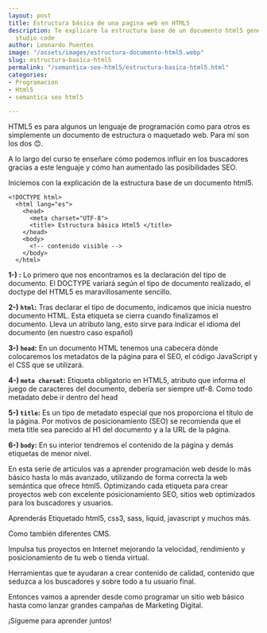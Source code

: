 ```yaml
---
layout: post
title: Estructura básica de una pagina web en HTML5
description: Te explicare la estructura base de un documento html5 generado por visual
  studio code
author: Leonardo Puentes
image: "/assets/images/estructura-documento-html5.webp"
slug: estructura-basica-html5
permalink: "/semantica-seo-html5/estructura-basica-html5.html"
categories:
- Programacion
- Html5
- semantica seo html5

---
```

HTML5 es para algunos un lenguaje de programación como para otros es simplemente un documento de estructura o maquetado web. Para mí son los dos 😊.

A lo largo del curso te enseñare cómo podemos influir en los buscadores gracias a este lenguaje y cómo han aumentado las posibilidades SEO.

Iniciemos con la explicación de la estructura base de un documento html5.

~~~markup
<!DOCTYPE html>
  <html lang="es">
    <head>
      <meta charset="UTF-8">
      <title> Estructura básica Html5 </title>
    </head>
    <body>
      <!-- contenido visible -->
    </body>
  </html>
~~~

**1-) <code><!DOCTYPE html></code>:** Lo primero que nos encontramos es la declaración del tipo de documento. El DOCTYPE variará según el tipo de documento realizado, el doctype del HTML5 es maravillosamente sencillo.

**2-) <code>html</code>:** Tras declarar el tipo de documento, indicamos que inicia nuestro documento HTML. Esta etiqueta se cierra cuando finalizamos el documento. Lleva un atributo lang, esto sirve para indicar el idioma del documento (en nuestro caso español)

**3-) <code>head</code>:** En un documento HTML tenemos una cabecera dónde colocaremos los metadatos de la página para el SEO, el código JavaScript y el CSS que se utilizará.

**4-) <code>meta charset</code>:** Etiqueta obligatorio en HTML5, atributo que informa el juego de caracteres del documento, debería ser siempre utf-8. Como todo metadato debe ir dentro del head

**5-) <code>title</code>:** Es un tipo de metadato especial que nos proporciona el título de la página. Por motivos de posicionamiento (SEO) se recomienda que el meta title sea parecido al H1 del documento y a la URL de la página.

**6-) <code>body</code>:** En su interior tendremos el contenido de la página y demás etiquetas de menor nivel.

En esta serie de artículos vas a aprender programación web desde lo más básico hasta lo más avanzado, utilizando de forma correcta la web semántica que ofrece html5. Optimizando cada etiqueta para crear proyectos web con excelente posicionamiento SEO, sitios web optimizados para los buscadores y usuarios.

Aprenderás Etiquetado html5, css3, sass, liquid, javascript y muchos más.

Como también diferentes CMS.

Impulsa tus proyectos en Internet mejorando la velocidad, rendimiento y posicionamiento de tu web o tienda virtual.

Herramientas que te ayudaran a crear contenido de calidad, contenido que seduzca a los buscadores y sobre todo a tu usuario final.

Entonces vamos a aprender desde como programar un sitio web básico hasta como lanzar grandes campañas de Marketing Digital.

¡Sígueme para aprender juntos!